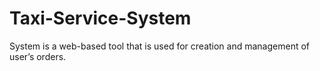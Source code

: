 # Taxi-Service-System
System is a web-based tool that is used for creation and management of user’s orders.
